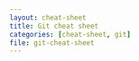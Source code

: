```yaml
---
layout: cheat-sheet
title: Git cheat sheet
categories: [cheat-sheet, git]
file: git-cheat-sheet
---
```


